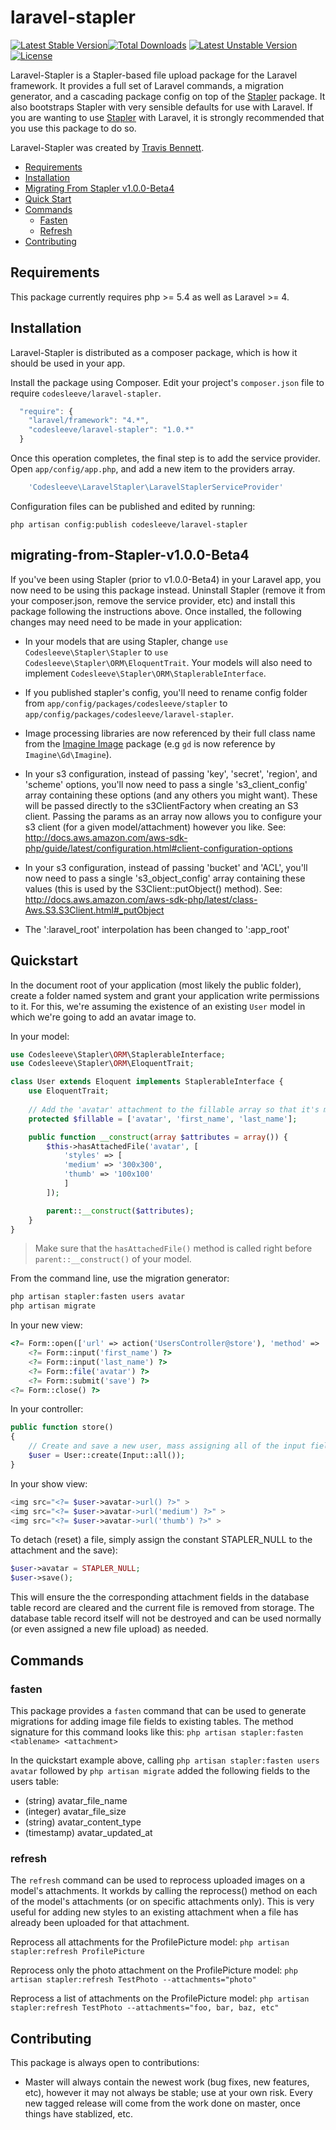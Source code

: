 laravel-stapler
===============
[![Latest Stable Version](https://poser.pugx.org/codesleeve/laravel-stapler/v/stable.svg)](https://packagist.org/packages/codesleeve/laravel-stapler)[![Total Downloads](https://poser.pugx.org/codesleeve/laravel-stapler/downloads.svg)](https://packagist.org/packages/codesleeve/laravel-stapler) 
[![Latest Unstable Version](https://poser.pugx.org/codesleeve/laravel-stapler/v/unstable.svg)](https://packagist.org/packages/codesleeve/laravel-stapler) 
[![License](https://poser.pugx.org/codesleeve/laravel-stapler/license.svg)](https://packagist.org/packages/codesleeve/laravel-stapler)

Laravel-Stapler is a Stapler-based file upload package for the Laravel framework.  It provides a full set of Laravel commands, a migration generator, and a cascading package config on top of the [Stapler](https://github.com/CodeSleeve/stapler) package.  It also bootstraps Stapler with very sensible defaults for use with Laravel.  If you are wanting to use [Stapler](https://github.com/CodeSleeve/stapler) with Laravel, it is strongly recommended that you use this package to do so.

Laravel-Stapler was created by [Travis Bennett](https://twitter.com/tandrewbennett).

* [Requirements](#requirements)
* [Installation](#installation)
* [Migrating From Stapler v1.0.0-Beta4](#migrating-from-Stapler-v1.0.0-Beta4)
* [Quick Start](#quickstart)
* [Commands](#commands)
  * [Fasten](#fasten)
  * [Refresh](#refresh)
* [Contributing](#contributing)

## Requirements
This package currently requires php >= 5.4 as well as Laravel >= 4.

## Installation
Laravel-Stapler is distributed as a composer package, which is how it should be used in your app.

Install the package using Composer.  Edit your project's `composer.json` file to require `codesleeve/laravel-stapler`.

```js
  "require": {
    "laravel/framework": "4.*",
    "codesleeve/laravel-stapler": "1.0.*"
  }
```

Once this operation completes, the final step is to add the service provider. Open `app/config/app.php`, and add a new item to the providers array.

```php
    'Codesleeve\LaravelStapler\LaravelStaplerServiceProvider'
```

Configuration files can be published and edited by running:

```
php artisan config:publish codesleeve/laravel-stapler
```

## migrating-from-Stapler-v1.0.0-Beta4
If you've been using Stapler (prior to v1.0.0-Beta4) in your Laravel app, you now need to be using this package instead.  Uninstall Stapler (remove it from your composer.json, remove the service provider, etc) and install this package following the instructions above.  Once installed, the following changes may need need to be made in your application:

* In your models that are using Stapler, change `use Codesleeve\Stapler\Stapler` to `use Codesleeve\Stapler\ORM\EloquentTrait`.  Your models will also need to implement `Codesleeve\Stapler\ORM\StaplerableInterface`.

* If you published stapler's config, you'll need to rename config folder from `app/config/packages/codesleeve/stapler` to `app/config/packages/codesleeve/laravel-stapler`.

* Image processing libraries are now referenced by their full class name from the [Imagine Image](https://github.com/avalanche123/Imagine) package (e.g `gd` is now reference by `Imagine\Gd\Imagine`).

* In your s3 configuration, instead of passing 'key', 'secret', 'region', and 'scheme' options, you'll now need to pass a single 's3_client_config' array containing these options (and any others you might want).  These will be passed directly to the s3ClientFactory when creating an S3 client.  Passing the params as an array now allows you to configure your s3 client (for a given model/attachment) however you like.  See:  http://docs.aws.amazon.com/aws-sdk-php/guide/latest/configuration.html#client-configuration-options

* In your s3 configuration, instead of passing 'bucket' and 'ACL', you'll now need to pass a single 's3_object_config' array containing these values (this is used by the S3Client::putObject() method).  See:  http://docs.aws.amazon.com/aws-sdk-php/latest/class-Aws.S3.S3Client.html#_putObject

* The ':laravel_root' interpolation has been changed to ':app_root'

## Quickstart
In the document root of your application (most likely the public folder), create a folder named system and 
grant your application write permissions to it.  For this, we're assuming the existence of an existing `User` model in which we're going to add an avatar image to. 

In your model:

```php
use Codesleeve\Stapler\ORM\StaplerableInterface;
use Codesleeve\Stapler\ORM\EloquentTrait;

class User extends Eloquent implements StaplerableInterface {
	use EloquentTrait;
	
	// Add the 'avatar' attachment to the fillable array so that it's mass-assignable on this model.
	protected $fillable = ['avatar', 'first_name', 'last_name'];

	public function __construct(array $attributes = array()) {
		$this->hasAttachedFile('avatar', [
			'styles' => [
			'medium' => '300x300',
			'thumb' => '100x100'
			]
		]);

		parent::__construct($attributes);
	}
}
```

> Make sure that the `hasAttachedFile()` method is called right before `parent::__construct()` of your model.

From the command line, use the migration generator:

```php
php artisan stapler:fasten users avatar
php artisan migrate
```

In your new view:
```php
<?= Form::open(['url' => action('UsersController@store'), 'method' => 'POST', 'files' => true]) ?>
	<?= Form::input('first_name') ?>
	<?= Form::input('last_name') ?>
	<?= Form::file('avatar') ?>
    <?= Form::submit('save') ?>   
<?= Form::close() ?>
```

In your controller:
```php
public function store()
{
	// Create and save a new user, mass assigning all of the input fields (including the 'avatar' file field).
    $user = User::create(Input::all());	
}
```

In your show view:
```php
<img src="<?= $user->avatar->url() ?>" >
<img src="<?= $user->avatar->url('medium') ?>" >
<img src="<?= $user->avatar->url('thumb') ?>" >
```

To detach (reset) a file, simply assign the constant STAPLER_NULL to the attachment and the save):

```php
$user->avatar = STAPLER_NULL;
$user->save();
```

This will ensure the the corresponding attachment fields in the database table record are cleared and the current file is removed from storage.  The database table record itself will not be destroyed and can be used normally (or even assigned a new file upload) as needed.

## Commands
### fasten
This package provides a `fasten` command that can be used to generate migrations for adding image file fields to existing tables.  The method signature for this command looks like this:
`php artisan stapler:fasten <tablename> <attachment>`

In the quickstart example above, calling
`php artisan stapler:fasten users avatar` followed by `php artisan migrate` added the following fields to the users table:

*   (string) avatar_file_name
*   (integer) avatar_file_size
*   (string) avatar_content_type
*   (timestamp) avatar_updated_at


### refresh
The `refresh` command can be used to reprocess uploaded images on a model's attachments.  It workds by calling the reprocess() method on each of the model's attachments (or on specific attachments only).  This is very useful for adding new styles to an existing attachment when a file has already been uploaded for that attachment.

Reprocess all attachments for the ProfilePicture model:
`php artisan stapler:refresh ProfilePicture`

Reprocess only the photo attachment on the ProfilePicture model:
`php artisan stapler:refresh TestPhoto --attachments="photo"`

Reprocess a list of attachments on the ProfilePicture model:
`php artisan stapler:refresh TestPhoto --attachments="foo, bar, baz, etc"`

## Contributing
This package is always open to contributions:

* Master will always contain the newest work (bug fixes, new features, etc), however it may not always be stable; use at your own risk.  Every new tagged release will come from the work done on master, once things have stablized, etc.
